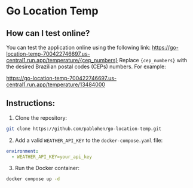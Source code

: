 # Go Location Temp

## How can I test online?

You can test the application online using the following link:
https://go-location-temp-700422746697.us-central1.run.app/temperature/{cep_numbers}
Replace `{cep_numbers}` with the desired Brazilian postal codes (CEPs) numbers. For example:

https://go-location-temp-700422746697.us-central1.run.app/temperature/13484000

## Instructions:

1. Clone the repository:

```zsh
git clone https://github.com/pablohen/go-location-temp.git
```

2. Add a valid `WEATHER_API_KEY` to the `docker-compose.yaml` file:

```yaml
environment:
  - WEATHER_API_KEY=your_api_key
```

3. Run the Docker container:

```zsh
docker compose up -d
```
